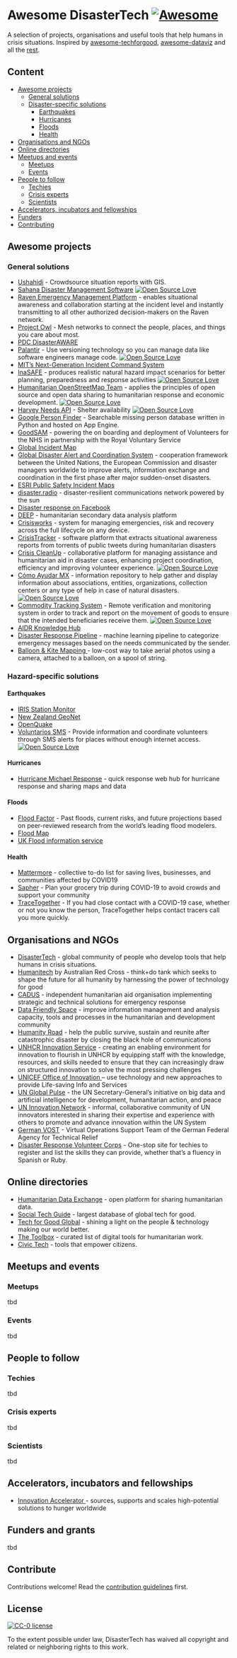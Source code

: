 # Awesome DisasterTech [![Awesome](https://awesome.re/badge.svg)](https://awesome.re)

A selection of projects, organisations and useful tools that help humans in crisis situations. Inspired by [awesome-techforgood](https://github.com/TechforgoodCAST/awesome-techforgood), [awesome-dataviz](https://github.com/fasouto/awesome-dataviz) and all the [rest](https://github.com/sindresorhus/awesome).


## Content

- [Awesome projects](#awesome-projects)
  - [General solutions](#general-solutions)
  - [Disaster-specific solutions](#hazard-specific-solutions)
    - [Earthquakes](#earthquakes)
    - [Hurricanes](#hurricanes)
    - [Floods](#floods)
    - [Health](#health)
- [Organisations and NGOs](#organisations-and-ngos)
- [Online directories](#online-directories)
- [Meetups and events](#meetups-and-events)
  - [Meetups](#meetups)
  - [Events](#events)
- [People to follow](#people-to-follow)
  - [Techies](#techies)
  - [Crisis experts](#crisis-experts)
  - [Scientists](#scientists)
- [Accelerators, incubators and fellowships](#accelerators-incubators-and-fellowships)
- [Funders](#funders-and-grants)
- [Contributing](#contribute)


## Awesome projects

### General solutions

- [Ushahidi](https://www.ushahidi.com/) - Crowdsource situation reports with GIS.
- [Sahana Disaster Management Software](https://sahanafoundation.org/) [![Open Source Love](https://badges.frapsoft.com/os/v2/open-source.png?v=103)](https://github.com/ellerbrock/open-source-badges/)
- [Raven Emergency Management Platform](https://www.ravenwics.org/) - enables situational awareness and collaboration starting at the incident level and instantly transmitting to all other authorized decision-makers on the Raven network.
- [Project Owl](https://www.project-owl.com/) - Mesh networks to connect the people, places, and things you care about most.
- [PDC DisasterAWARE](https://www.pdc.org/apps/disasteraware/)
- [Palantir](https://www.palantir.com/) - Use versioning technology so you can manage data like software engineers manage code. [![Open Source Love](https://badges.frapsoft.com/os/v2/open-source.png?v=103)](https://github.com/ellerbrock/open-source-badges/)
- [MIT’s Next-Generation Incident Command System ](https://public.nics.ll.mit.edu/nicshelp/articles/frontpage.php)
- [InaSAFE](http://inasafe.org/) - produces realistic natural hazard impact scenarios for better planning, preparedness and response activities [![Open Source Love](https://badges.frapsoft.com/os/v2/open-source.png?v=103)](https://github.com/ellerbrock/open-source-badges/)
- [Humanitarian OpenStreetMap Team](https://www.hotosm.org/) - applies the principles of open source and open data sharing to humanitarian response and economic development. [![Open Source Love](https://badges.frapsoft.com/os/v2/open-source.png?v=103)](https://github.com/ellerbrock/open-source-badges/)
- [Harvey Needs API](https://api.harveyneeds.org/) - Shelter availability [![Open Source Love](https://badges.frapsoft.com/os/v2/open-source.png?v=103)](https://github.com/ellerbrock/open-source-badges/)
- [Google Person Finder](https://google.org/personfinder) - Searchable missing person database written in Python and hosted on App Engine. 
- [GoodSAM](https://www.goodsamapp.org) - powering the on boarding and deployment of Volunteers for the NHS in partnership with the Royal Voluntary Service
- [Global Incident Map ](http://www.globalincidentmap.com/)
- [Global Disaster Alert and Coordination System](https://www.gdacs.org/default.aspx) - cooperation framework between the United Nations, the European Commission and disaster managers worldwide to improve alerts, information exchange and coordination in the first phase after major sudden-onset disasters.
- [ESRI Public Safety Incident Maps](https://solutions.arcgis.com/local-government/help/public-safety-incident-mapping/)
- [disaster.radio](https://disaster.radio/) - disaster-resilient communications network powered by the sun
- [Disaster response on Facebook ](https://www.facebook.com/disaster)
- [DEEP](https://www.thedeep.io/) - humanitarian secondary data analysis platform
- [Crisisworks](https://crisisworks.com/) - system for managing emergencies, risk and recovery across the full lifecycle on any device.
- [CrisisTracker](https://gitlab.com/erichilarysmithsr1/CrisisTracker) - software platform that extracts situational awareness reports from torrents of public tweets during humanitarian disasters
- [Crisis CleanUp](https://www.crisiscleanup.org/) - collaborative platform for managing assistance and humanitarian aid in disaster cases, enhancing project coordination, efficiency and improving volunteer experience. [![Open Source Love](https://badges.frapsoft.com/os/v2/open-source.png?v=103)](https://github.com/ellerbrock/open-source-badges/)
- [Cómo Ayudar MX](http://comoayudar.mx/) - information repository to help gather and display information about associations, entities, organizations, collection centers or any type of help in case of natural disasters. [![Open Source Love](https://badges.frapsoft.com/os/v2/open-source.png?v=103)](https://github.com/ellerbrock/open-source-badges/)
- [Commodity Tracking System](https://github.com/theirc/CTS) - Remote verification and monitoring system in order to track and report on the movement of goods to ensure that the intended beneficiaries receive them. [![Open Source Love](https://badges.frapsoft.com/os/v2/open-source.png?v=103)](https://github.com/ellerbrock/open-source-badges/)
- [AIDR Knowledge Hub](https://knowledge.aidr.org.au/disasters/)
- [Disaster Response Pipeline](https://gitlab.com/taylorplumer/disaster-response-pipeline) - machine learning pipeline to categorize emergency messages based on the needs communicated by the sender.
- [Balloon & Kite Mapping ](https://publiclab.org/wiki/balloon-mapping) - low-cost way to take aerial photos using a camera, attached to a balloon, on a spool of string.

### Hazard-specific solutions

#### Earthquakes

- [IRIS Station Monitor](https://www.iris.edu/app/station_monitor/)
- [New Zealand GeoNet](https://www.geonet.org.nz/earthquake)
- [OpenQuake](https://www.globalquakemodel.org/openquake)
- [Voluntarios SMS](https://sismomx-sms.herokuapp.com/) - Provide information and coordinate volunteers through SMS alerts for places without enough internet access. [![Open Source Love](https://badges.frapsoft.com/os/v2/open-source.png?v=103)](https://github.com/ellerbrock/open-source-badges/)

#### Hurricanes

- [Hurricane Michael Response](https://michaelresponse.org/) - quick response web hub for hurricane response and sharing maps and data 

#### Floods

- [Flood Factor](https://floodfactor.com/) - Past floods, current risks, and future projections based on peer-reviewed research from the world’s leading flood modelers.
- [Flood Map](https://www.floodmap.net/)
- [UK Flood information service](https://flood-warning-information.service.gov.uk/warnings)

#### Health

- [Mattermore](https://covid.mattermore.io/) - collective to-do list for saving lives, businesses, and communities affected by COVID19
- [Sapher](https://sapher.co/) - Plan your grocery trip during COVID-19 to avoid crowds and support your community
- [TraceTogether](https://www.tracetogether.gov.sg) - If you had close contact with a COVID-19 case, whether or not you know the person, TraceTogether helps contact tracers call you more quickly.

## Organisations and NGOs

- [DisasterTech](https://www.disaster-tech.org/) - global community of people who develop tools that help humans in crisis situations.
- [Humanitech](https://www.redcross.org.au/humanitech) by Australian Red Cross - think+do tank which seeks to shape the future for all humanity by harnessing the power of technology for good 
- [CADUS](https://www.cadus.org/de/) - independent humanitarian aid organisation implementing strategic and technical solutions for emergency response
- [Data Friendly Space](https://datafriendlyspace.org/) - improve information management and analysis capacity, tools and processes in the humanitarian and development community
- [Humanity Road](https://www.humanityroad.org) - help the public survive, sustain and reunite after catastrophic disaster by closing the black hole of communications
- [UNHCR Innovation Service](https://www.unhcr.org/innovation/) - creating an enabling environment for innovation to flourish in UNHCR by equipping staff with the knowledge, resources, and skills needed to ensure that they can increasingly draw on structured innovation to solve the most pressing challenges
- [UNICEF Office of Innovation ](https://www.unicef.org/innovation/) – use technology and new approaches to provide Life-saving Info and Services 
- [UN Global Pulse](https://www.unglobalpulse.org/) - the UN Secretary-General’s initiative on big data and artificial intelligence for development, humanitarian action, and peace
- [UN Innovation Network](https://www.uninnovation.network/) - informal, collaborative community of UN innovators interested in sharing their expertise and experience with others to promote and advance innovation within the UN System
- [German VOST](https://www.facebook.com/VOSTde/) - Virtual Operations Support Team of the German Federal Agency for Technical Relief
- [Disaster Response Volunteer Corps](https://docs.google.com/forms/d/e/1FAIpQLScZVhKO1ud8zTjHHM7VxrNabLS3xYYggf4u9NbnEpFPfbO5ZQ/viewform) - One-stop site for techies to register and list the skills they can provide, whether that’s a fluency in Spanish or Ruby.

## Online directories

- [Humanitarian Data Exchange](https://data.humdata.org/) - open platform for sharing humanitarian data.
- [Social Tech Guide](http://socialtech.org.uk/) - largest database of global tech for good.
- [Tech for Good Global](http://www.techforgood.global/) - shining a light on the people & technology making our world better.
- [The Toolbox](http://www.thetoolbox.org/) - curated list of digital tools for humanitarian work.
- [Civic Tech](http://civictech.co.uk) - tools that empower citizens.

## Meetups and events

### Meetups

tbd

### Events

tbd

## People to follow

### Techies

tbd

### Crisis experts

tbd

### Scientists

tbd

## Accelerators, incubators and fellowships

- [Innovation Accelerator ](https://innovation.wfp.org/) - sources, supports and scales high-potential solutions to hunger worldwide

## Funders and grants

tbd


## Contribute

Contributions welcome! Read the [contribution guidelines](contributing.md) first.


## License

[![CC-0 license](https://img.shields.io/badge/License-CC--0-blue.svg)](https://creativecommons.org/licenses/by-nd/4.0)

To the extent possible under law, DisasterTech has waived all copyright and
related or neighboring rights to this work.
